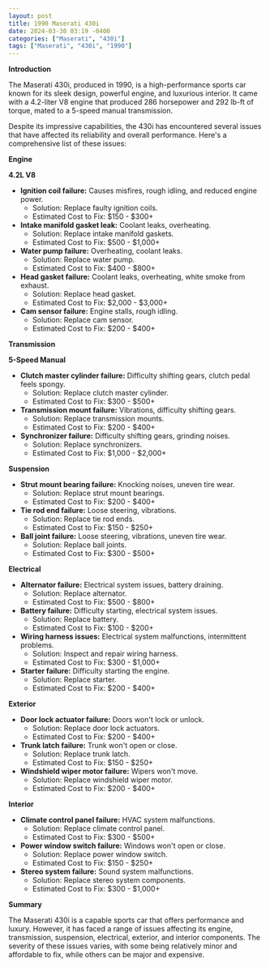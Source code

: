 ```yaml
---
layout: post
title: 1990 Maserati 430i
date: 2024-03-30 03:19 -0400
categories: ["Maserati", "430i"]
tags: ["Maserati", "430i", "1990"]
---
```

**Introduction**

The Maserati 430i, produced in 1990, is a high-performance sports car known for its sleek design, powerful engine, and luxurious interior. It came with a 4.2-liter V8 engine that produced 286 horsepower and 292 lb-ft of torque, mated to a 5-speed manual transmission.

Despite its impressive capabilities, the 430i has encountered several issues that have affected its reliability and overall performance. Here's a comprehensive list of these issues:

**Engine**

**4.2L V8**

* **Ignition coil failure:** Causes misfires, rough idling, and reduced engine power.
    * Solution: Replace faulty ignition coils.
    * Estimated Cost to Fix: $150 - $300+
* **Intake manifold gasket leak:** Coolant leaks, overheating.
    * Solution: Replace intake manifold gaskets.
    * Estimated Cost to Fix: $500 - $1,000+
* **Water pump failure:** Overheating, coolant leaks.
    * Solution: Replace water pump.
    * Estimated Cost to Fix: $400 - $800+
* **Head gasket failure:** Coolant leaks, overheating, white smoke from exhaust.
    * Solution: Replace head gasket.
    * Estimated Cost to Fix: $2,000 - $3,000+
* **Cam sensor failure:** Engine stalls, rough idling.
    * Solution: Replace cam sensor.
    * Estimated Cost to Fix: $200 - $400+

**Transmission**

**5-Speed Manual**

* **Clutch master cylinder failure:** Difficulty shifting gears, clutch pedal feels spongy.
    * Solution: Replace clutch master cylinder.
    * Estimated Cost to Fix: $300 - $500+
* **Transmission mount failure:** Vibrations, difficulty shifting gears.
    * Solution: Replace transmission mounts.
    * Estimated Cost to Fix: $200 - $400+
* **Synchronizer failure:** Difficulty shifting gears, grinding noises.
    * Solution: Replace synchronizers.
    * Estimated Cost to Fix: $1,000 - $2,000+

**Suspension**

* **Strut mount bearing failure:** Knocking noises, uneven tire wear.
    * Solution: Replace strut mount bearings.
    * Estimated Cost to Fix: $200 - $400+
* **Tie rod end failure:** Loose steering, vibrations.
    * Solution: Replace tie rod ends.
    * Estimated Cost to Fix: $150 - $250+
* **Ball joint failure:** Loose steering, vibrations, uneven tire wear.
    * Solution: Replace ball joints.
    * Estimated Cost to Fix: $300 - $500+

**Electrical**

* **Alternator failure:** Electrical system issues, battery draining.
    * Solution: Replace alternator.
    * Estimated Cost to Fix: $500 - $800+
* **Battery failure:** Difficulty starting, electrical system issues.
    * Solution: Replace battery.
    * Estimated Cost to Fix: $100 - $200+
* **Wiring harness issues:** Electrical system malfunctions, intermittent problems.
    * Solution: Inspect and repair wiring harness.
    * Estimated Cost to Fix: $300 - $1,000+
* **Starter failure:** Difficulty starting the engine.
    * Solution: Replace starter.
    * Estimated Cost to Fix: $200 - $400+

**Exterior**

* **Door lock actuator failure:** Doors won't lock or unlock.
    * Solution: Replace door lock actuators.
    * Estimated Cost to Fix: $200 - $400+
* **Trunk latch failure:** Trunk won't open or close.
    * Solution: Replace trunk latch.
    * Estimated Cost to Fix: $150 - $250+
* **Windshield wiper motor failure:** Wipers won't move.
    * Solution: Replace windshield wiper motor.
    * Estimated Cost to Fix: $200 - $400+

**Interior**

* **Climate control panel failure:** HVAC system malfunctions.
    * Solution: Replace climate control panel.
    * Estimated Cost to Fix: $300 - $500+
* **Power window switch failure:** Windows won't open or close.
    * Solution: Replace power window switch.
    * Estimated Cost to Fix: $150 - $250+
* **Stereo system failure:** Sound system malfunctions.
    * Solution: Replace stereo system components.
    * Estimated Cost to Fix: $300 - $1,000+

**Summary**

The Maserati 430i is a capable sports car that offers performance and luxury. However, it has faced a range of issues affecting its engine, transmission, suspension, electrical, exterior, and interior components. The severity of these issues varies, with some being relatively minor and affordable to fix, while others can be major and expensive.
